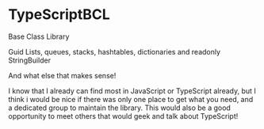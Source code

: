 TypeScriptBCL
=============

Base Class Library

Guid
Lists, queues, stacks, hashtables, dictionaries and readonly
StringBuilder

And what else that makes sense!

I know that I already can find most in JavaScript or TypeScript already, but I think i would be nice if there was only one place to get what you need, and a dedicated group to maintain the library. This would also be a good opportunity to meet others that would geek and talk about TypeScript!
